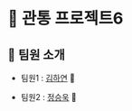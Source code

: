 # 🏡 관통 프로젝트6



## 🤝 팀원 소개

- 팀원1 : [김하연](https://lab.ssafy.com/kng06325) 👩

- 팀원2 : [정승욱](https://lab.ssafy.com/tmddnrdl333) 👨


